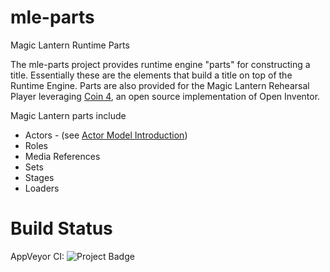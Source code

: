 # mle-parts
Magic Lantern Runtime Parts

The mle-parts project provides runtime engine "parts" for constructing a title. Essentially these are the elements that build a title on top of the Runtime Engine. Parts are also provided for the Magic Lantern Rehearsal Player leveraging [Coin 4](https://github.com/magic-lantern-studio/coin), an open source implementation of Open Inventor.

Magic Lantern parts include

* Actors - (see [Actor Model Introduction](https://github.com/magic-lantern-studio/mle-documentation/wiki/Actor-Model-Introduction))
* Roles
* Media References
* Sets
* Stages
* Loaders

# Build Status
AppVeyor CI: <img src="https://ci.appveyor.com/api/projects/status/prmk7jux3a5j2ij6?svg=true" alt="Project Badge">
